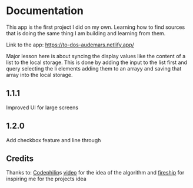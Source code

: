# Documentation

This app is the first project I did on my own. Learning how to find sources that is doing the same thing I am building and learning from them.

Link to the app: https://to-dos-audemars.netlify.app/

Major lesson here is about syncing the display values like the content of a list to the local storage. This is done by adding the input to the list first and query selecting the li elements adding them to an arrayy and saving that array into the local storage.

## 1.1.1
Improved UI for large screens

## 1.2.0
Add checkbox feature and line through


## Credits
Thanks to: [Codephilip](https://www.youtube.com/@CodePhilipYT)s [video](https://youtu.be/p6F5TBxs88A?si=5DHj2vyK8-D8MqET) for the idea of the algorithm and [fireship](https://youtu.be/cuHDQhDhvPE?si=DGdWb2zubUdh-z_C) for inspiring me for the projects idea